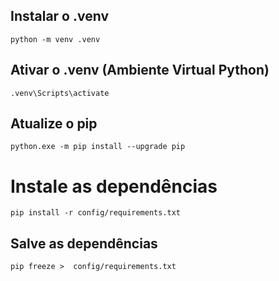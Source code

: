 ## Instalar o .venv

```{bash}
python -m venv .venv
```

## Ativar o .venv (Ambiente Virtual Python)

```{bash}
.venv\Scripts\activate
```

## Atualize o pip

```{bash}
python.exe -m pip install --upgrade pip
```

# Instale as dependências
```{bash}
pip install -r config/requirements.txt
```

## Salve as dependências

```{bash}
pip freeze >  config/requirements.txt
```
